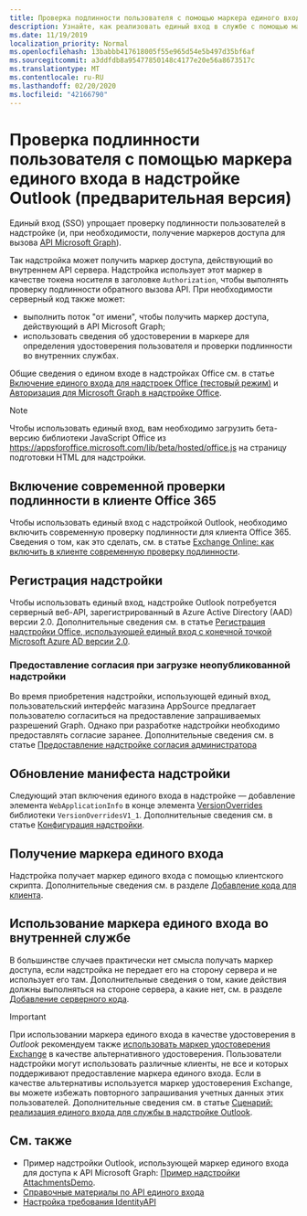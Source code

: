 ```yaml
---
title: Проверка подлинности пользователя с помощью маркера единого входа
description: Узнайте, как реализовать единый вход в службе с помощью маркера единого входа, предоставляемого надстройкой Outlook.
ms.date: 11/19/2019
localization_priority: Normal
ms.openlocfilehash: 13babbb417618005f55e965d54e5b497d35bf6af
ms.sourcegitcommit: a3ddfdb8a95477850148c4177e20e56a8673517c
ms.translationtype: MT
ms.contentlocale: ru-RU
ms.lasthandoff: 02/20/2020
ms.locfileid: "42166790"
---
```

# <a name="authenticate-a-user-with-a-single-sign-on-token-in-an-outlook-add-in-preview"></a>Проверка подлинности пользователя с помощью маркера единого входа в надстройке Outlook (предварительная версия)

Единый вход (SSO) упрощает проверку подлинности пользователей в надстройке (и, при необходимости, получение маркеров доступа для вызова [API Microsoft Graph](/graph/overview)).

Так надстройка может получить маркер доступа, действующий во внутреннем API сервера. Надстройка использует этот маркер в качестве токена носителя в заголовке `Authorization`, чтобы выполнять проверку подлинности обратного вызова API. При необходимости серверный код также может:

- выполнить поток "от имени", чтобы получить маркер доступа, действующий в API Microsoft Graph;
- использовать сведения об удостоверении в маркере для определения удостоверения пользователя и проверки подлинности во внутренних службах.

Общие сведения о едином входе в надстройках Office см. в статье [Включение единого входа для надстроек Office (тестовый режим)](../develop/sso-in-office-add-ins.md) и [Авторизация для Microsoft Graph в надстройке Office](../develop/authorize-to-microsoft-graph.md).

> [!NOTE]
> Чтобы использовать единый вход, вам необходимо загрузить бета-версию библиотеки JavaScript Office из https://appsforoffice.microsoft.com/lib/beta/hosted/office.js на страницу подготовки HTML для надстройки.

## <a name="enable-modern-authentication-in-your-office-365-tenancy"></a>Включение современной проверки подлинности в клиенте Office 365

Чтобы использовать единый вход с надстройкой Outlook, необходимо включить современную проверку подлинности для клиента Office 365. Сведения о том, как это сделать, см. в статье [Exchange Online: как включить в клиенте современную проверку подлинности](https://social.technet.microsoft.com/wiki/contents/articles/32711.exchange-online-how-to-enable-your-tenant-for-modern-authentication.aspx).

## <a name="register-your-add-in"></a>Регистрация надстройки

Чтобы использовать единый вход, надстройке Outlook потребуется серверный веб-API, зарегистрированный в Azure Active Directory (AAD) версии 2.0. Дополнительные сведения см. в статье [Регистрация надстройки Office, использующей единый вход с конечной точкой Microsoft Azure AD версии 2.0](../develop/register-sso-add-in-aad-v2.md).

### <a name="provide-consent-when-sideloading-an-add-in"></a>Предоставление согласия при загрузке неопубликованной надстройки

Во время приобретения надстройки, использующей единый вход, пользовательский интерфейс магазина AppSource предлагает пользователю согласиться на предоставление запрашиваемых разрешений Graph. Однако при разработке надстройки необходимо предоставлять согласие заранее. Дополнительные сведения см. в статье [Предоставление надстройке согласия администратора](../develop/grant-admin-consent-to-an-add-in.md)

## <a name="update-the-add-in-manifest"></a>Обновление манифеста надстройки

Следующий этап включения единого входа в надстройке — добавление элемента `WebApplicationInfo` в конце элемента [VersionOverrides](../reference/manifest/versionoverrides.md) библиотеки `VersionOverridesV1_1`. Дополнительные сведения см. в статье [Конфигурация надстройки](../develop/sso-in-office-add-ins.md#configure-the-add-in).

## <a name="get-the-sso-token"></a>Получение маркера единого входа

Надстройка получает маркер единого входа с помощью клиентского скрипта. Дополнительные сведения см. в разделе [Добавление кода для клиента](../develop/sso-in-office-add-ins.md#add-client-side-code).

## <a name="use-the-sso-token-at-the-back-end"></a>Использование маркера единого входа во внутренней службе

В большинстве случаев практически нет смысла получать маркер доступа, если надстройка не передает его на сторону сервера и не использует его там. Дополнительные сведения о том, какие действия должны выполняться на стороне сервера, а какие нет, см. в разделе [Добавление серверного кода](../develop/sso-in-office-add-ins.md#add-server-side-code).

> [!IMPORTANT]
> При использовании маркера единого входа в качестве удостоверения в *Outlook* рекомендуем также [использовать маркер удостоверения Exchange](authenticate-a-user-with-an-identity-token.md) в качестве альтернативного удостоверения. Пользователи надстройки могут использовать различные клиенты, не все и которых поддерживают предоставление маркера единого входа. Если в качестве альтернативы используется маркер удостоверения Exchange, вы можете избежать повторного запрашивания учетных данных этих пользователей. Дополнительные сведения см. в статье [Сценарий: реализация единого входа для службы в надстройке Outlook](implement-sso-in-outlook-add-in.md).

## <a name="see-also"></a>См. также

- Пример надстройки Outlook, использующей маркер единого входа для доступа к API Microsoft Graph: [Пример надстройки AttachmentsDemo](https://github.com/OfficeDev/outlook-add-in-attachments-demo).
- [Справочные материалы по API единого входа](../develop/sso-in-office-add-ins.md#sso-api-reference)
- [Настройка требования IdentityAPI](../reference/requirement-sets/identity-api-requirement-sets.md)
